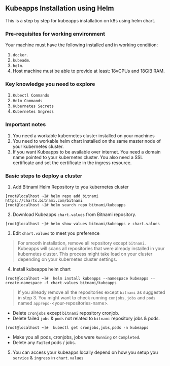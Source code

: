 ## Kubeapps Installation using Helm
This is a step by step for kubeapps installation on k8s using helm chart.

### Pre-requisites for working environment
Your machine must have the following installed and in working condition:
1. `docker`.
2. `kubeadm`.
3. `helm`.
4. Host machine must be able to provide at least: 18vCPUs and 18GiB RAM.  

### Key knowledge you need to explore
1. `Kubectl Commands`
2. `Helm Commands`
3. `Kubernetes Secrets`
4. `Kubernetes Sngress`

### Important notes
1. You need a workable kubernetes cluster installed on your machines
2. You need to workable helm chart installed on the same master node of your kubernetes cluster.
3. If you want Kubeapps to be available over internet. You need a domain name pointed to your kubernetes cluster. You also need a SSL certificate and set the certificate in the ingress resource.

### Basic steps to deploy a cluster
1. Add Bitnami Helm Repository to you kubernetes cluster
```
[root@localhost ~]# helm repo add bitnami https://charts.bitnami.com/bitnami
[root@localhost ~]# helm search repo bitnami/kubeapps
```
2. Download Kubeapps `chart.values` from Bitnami repository.
```
[root@localhost ~]# helm show values bitnami/kubeapps > chart.values 
```
3. Edit `chart.values` to meet you preference

> For smooth installation, remove all repository except `bitnami`. Kubeapps will scans all repositories that were already installed in your kubernetes cluster. This process might take load on your cluster depending on your kubernetes cluster settings.

4. Install kubeapps helm chart

```
[root@localhost ~]#  helm install kubeapps --namespace kubeapps --create-namespace -f chart.values bitnami/kubeapps
```

> If you already remove all the repositories except `bitnami` as suggested in step 3. You might want to check running `conjobs`, `jobs` and `pods` named `apprepo-`\<your-repositories-name\>. 
- Delete `cronjobs` except `bitnami` repository cronjob.
- Delete failed `jobs` & `pods` not related to `bitnami` repository jobs & pods.

```
[root@localhost ~]#  kubectl get cronjobs,jobs,pods -n kubeapps 
```
- Make you all pods, cronjobs, jobs were `Running` or `Completed`. 
- Delete any `Failed` pods / jobs.

5. You can access your kubeapps locally depend on how you setup you `service` & `ingress` in `chart.values`